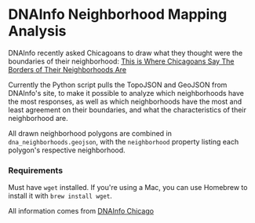 # DNAInfo Neighborhood Mapping Analysis

DNAInfo recently asked Chicagoans to draw what they thought were the boundaries
of their neighborhood: [This is Where Chicagoans Say The Borders of Their Neighborhoods Are](https://www.dnainfo.com/chicago/20150928/loop/this-is-where-chicagoans-say-borders-of-their-neighborhoods-are)

Currently the Python script pulls the TopoJSON and GeoJSON from DNAInfo's site,
to make it possible to analyze which neighborhoods have the most responses, as well
as which neighborhoods have the most and least agreement on their boundaries, and
what the characteristics of their neighborhood are.

All drawn neighborhood polygons are combined in `dna_neighborhoods.geojson`, with
the `neighborhood` property listing each polygon's respective neighborhood.

### Requirements

Must have `wget` installed. If you're using a Mac, you can use Homebrew to install
it with `brew install wget`.

All information comes from [DNAInfo Chicago](https://www.dnainfo.com/chicago/)

